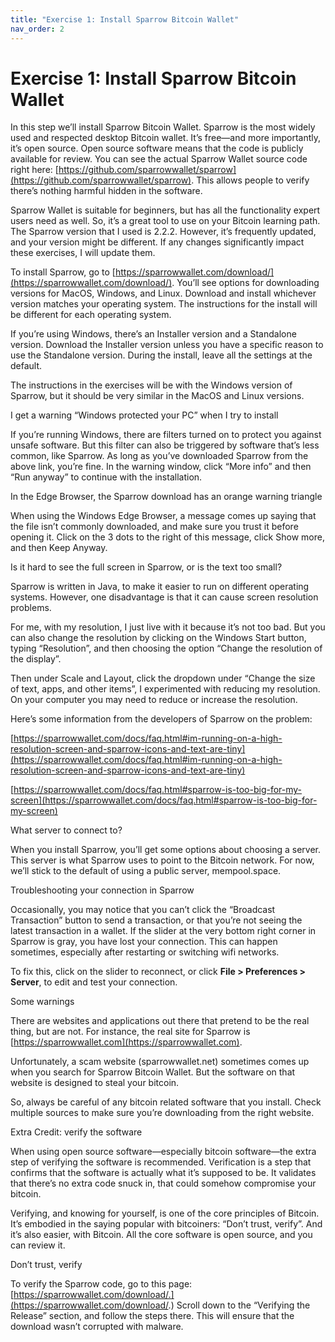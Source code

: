 ```yaml
---
title: "Exercise 1: Install Sparrow Bitcoin Wallet"
nav_order: 2
---
```


# Exercise 1: Install Sparrow Bitcoin Wallet

In this step we’ll install Sparrow Bitcoin Wallet. Sparrow is the most widely used and respected desktop Bitcoin wallet. It’s free—and more importantly, it’s open source. Open source software means that the code is publicly available for review. You can see the actual Sparrow Wallet source code right here: [https://github.com/sparrowwallet/sparrow](https://github.com/sparrowwallet/sparrow). This allows people to verify there’s nothing harmful hidden in the software.

Sparrow Wallet is suitable for beginners, but has all the functionality expert users need as well. So, it’s a great tool to use on your Bitcoin learning path. The Sparrow version that I used is 2.2.2. However, it’s frequently updated, and your version might be different. If any changes significantly impact these exercises, I will update them.

To install Sparrow, go to [https://sparrowwallet.com/download/](https://sparrowwallet.com/download/). You’ll see options for downloading versions for MacOS, Windows, and Linux. Download and install whichever version matches your operating system. The instructions for the install will be different for each operating system.

If you’re using Windows, there’s an Installer version and a Standalone version. Download the Installer version unless you have a specific reason to use the Standalone version. During the install, leave all the settings at the default.

The instructions in the exercises will be with the Windows version of Sparrow, but it should be very similar in the MacOS and Linux versions.

I get a warning “Windows protected your PC” when I try to install

If you’re running Windows, there are filters turned on to protect you against unsafe software. But this filter can also be triggered by software that’s less common, like Sparrow. As long as you’ve downloaded Sparrow from the above link, you’re fine. In the warning window, click “More info” and then “Run anyway” to continue with the installation.

In the Edge Browser, the Sparrow download has an orange warning triangle

When using the Windows Edge Browser, a message comes up saying that the file isn’t commonly downloaded, and make sure you trust it before opening it. Click on the 3 dots to the right of this message, click Show more, and then Keep Anyway.

Is it hard to see the full screen in Sparrow, or is the text too small?

Sparrow is written in Java, to make it easier to run on different operating systems. However, one disadvantage is that it can cause screen resolution problems.

For me, with my resolution, I just live with it because it’s not too bad. But you can also change the resolution by clicking on the Windows Start button, typing “Resolution”, and then choosing the option “Change the resolution of the display”.

Then under Scale and Layout, click the dropdown under “Change the size of text, apps, and other items”, I experimented with reducing my resolution. On your computer you may need to reduce or increase the resolution.

Here’s some information from the developers of Sparrow on the problem:

[https://sparrowwallet.com/docs/faq.html#im-running-on-a-high-resolution-screen-and-sparrow-icons-and-text-are-tiny](https://sparrowwallet.com/docs/faq.html#im-running-on-a-high-resolution-screen-and-sparrow-icons-and-text-are-tiny)

[https://sparrowwallet.com/docs/faq.html#sparrow-is-too-big-for-my-screen](https://sparrowwallet.com/docs/faq.html#sparrow-is-too-big-for-my-screen)

What server to connect to?

When you install Sparrow, you’ll get some options about choosing a server. This server is what Sparrow uses to point to the Bitcoin network. For now, we’ll stick to the default of using a public server, mempool.space.

Troubleshooting your connection in Sparrow

Occasionally, you may notice that you can’t click the “Broadcast Transaction” button to send a transaction, or that you’re not seeing the latest transaction in a wallet. If the slider at the very bottom right corner in Sparrow is gray, you have lost your connection. This can happen sometimes, especially after restarting or switching wifi networks.

To fix this, click on the slider to reconnect, or click **File > Preferences > Server**, to edit and test your connection.

Some warnings

There are websites and applications out there that pretend to be the real thing, but are not. For instance, the real site for Sparrow is [https://sparrowwallet.com](https://sparrowwallet.com).

Unfortunately, a scam website (sparrowwallet.net) sometimes comes up when you search for Sparrow Bitcoin Wallet. But the software on that website is designed to steal your bitcoin.

So, always be careful of any bitcoin related software that you install. Check multiple sources to make sure you’re downloading from the right website.

Extra Credit: verify the software

When using open source software—especially bitcoin software—the extra step of verifying the software is recommended. Verification is a step that confirms that the software is actually what it’s supposed to be. It validates that there’s no extra code snuck in, that could somehow compromise your bitcoin.

Verifying, and knowing for yourself, is one of the core principles of Bitcoin. It’s embodied in the saying popular with bitcoiners: “Don’t trust, verify”. And it’s also easier, with Bitcoin. All the core software is open source, and you can review it.

Don’t trust, verify

To verify the Sparrow code, go to this page: [https://sparrowwallet.com/download/.](https://sparrowwallet.com/download/.) Scroll down to the “Verifying the Release” section, and follow the steps there. This will ensure that the download wasn’t corrupted with malware.

